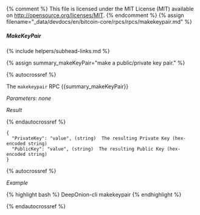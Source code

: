 {% comment %}
This file is licensed under the MIT License (MIT) available on
http://opensource.org/licenses/MIT.
{% endcomment %}
{% assign filename="_data/devdocs/en/bitcoin-core/rpcs/rpcs/makekeypair.md" %}

##### MakeKeyPair
{% include helpers/subhead-links.md %}

{% assign summary_makeKeyPair="make a public/private key pair." %}

{% autocrossref %}

The `makekeypair` RPC {{summary_makeKeyPair}}

*Parameters: none*

*Result*

{% endautocrossref %}

    {
      "PrivateKey": "value", (string)  The resulting Private Key (hex-encoded string)
      "PublicKey": "value", (string)  The resulting Public Key (hex-encoded string)
    }

{% autocrossref %}

*Example*

{% highlight bash %}
DeepOnion-cli makekeypair
{% endhighlight %}

{% endautocrossref %}
